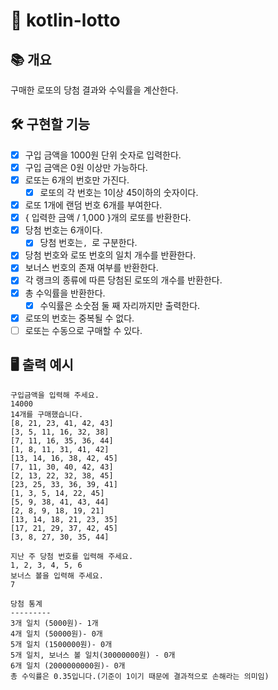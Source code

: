 # 🎰 kotlin-lotto

## 📚️ 개요

구매한 로또의 당첨 결과와 수익률을 계산한다.

## 🛠️ 구현할 기능

- [x] 구입 금액을 1000원 단위 숫자로 입력한다.
- [x] 구입 금액은 0원 이상만 가능하다.
- [x] 로또는 6개의 번호만 가진다.
    - [x] 로또의 각 번호는 1이상 45이하의 숫자이다.
- [x] 로또 1개에 랜덤 번호 6개를 부여한다.
- [x] { 입력한 금액 / 1,000 }개의 로또를 반환한다.
- [x] 당첨 번호는 6개이다.
    - [x] 당첨 번호는`, `로 구분한다.
- [x] 당첨 번호와 로또 번호의 일치 개수를 반환한다.
- [x] 보너스 번호의 존재 여부를 반환한다.
- [x] 각 랭크의 종류에 따른 당첨된 로또의 개수를 반환한다.
- [x] 총 수익률을 반환한다.
    - [x] 수익률은 소숫점 둘 째 자리까지만 출력한다.
- [x] 로또의 번호는 중복될 수 없다.
- [ ] 로또는 수동으로 구매할 수 있다.

## 🖥️ 출력 예시

```
구입금액을 입력해 주세요.
14000
14개를 구매했습니다.
[8, 21, 23, 41, 42, 43]
[3, 5, 11, 16, 32, 38]
[7, 11, 16, 35, 36, 44]
[1, 8, 11, 31, 41, 42]
[13, 14, 16, 38, 42, 45]
[7, 11, 30, 40, 42, 43]
[2, 13, 22, 32, 38, 45]
[23, 25, 33, 36, 39, 41]
[1, 3, 5, 14, 22, 45]
[5, 9, 38, 41, 43, 44]
[2, 8, 9, 18, 19, 21]
[13, 14, 18, 21, 23, 35]
[17, 21, 29, 37, 42, 45]
[3, 8, 27, 30, 35, 44]

지난 주 당첨 번호를 입력해 주세요.
1, 2, 3, 4, 5, 6
보너스 볼을 입력해 주세요.
7

당첨 통계
---------
3개 일치 (5000원)- 1개
4개 일치 (50000원)- 0개
5개 일치 (1500000원)- 0개
5개 일치, 보너스 볼 일치(30000000원) - 0개
6개 일치 (2000000000원)- 0개
총 수익률은 0.35입니다.(기준이 1이기 때문에 결과적으로 손해라는 의미임)
```